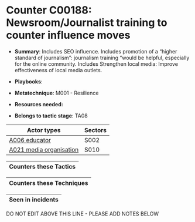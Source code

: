 # Counter C00188: Newsroom/Journalist training to counter influence moves

* **Summary**: Includes SEO influence. Includes promotion of a “higher standard of journalism”: journalism training “would be helpful, especially for the online community. Includes Strengthen local media: Improve effectiveness of local media outlets.

* **Playbooks**: 

* **Metatechnique**: M001 - Resilience

* **Resources needed:** 

* **Belongs to tactic stage**: TA08


| Actor types | Sectors |
| ----------- | ------- |
| [A006 educator](../../generated_pages/actortypes/A006.md) | S002 |
| [A021 media organisation](../../generated_pages/actortypes/A021.md) | S010 |



| Counters these Tactics |
| ---------------------- |



| Counters these Techniques |
| ------------------------- |



| Seen in incidents |
| ----------------- |


DO NOT EDIT ABOVE THIS LINE - PLEASE ADD NOTES BELOW